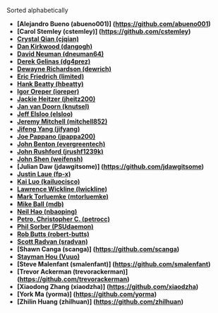 Sorted alphabetically

* **[Alejandro Bueno (abueno001)] (https://github.com/abueno001)**
* **[Carol Stemley (cstemley)] (https://github.com/cstemley)**
* **[Crystal Qian (cjqian)](https://github.com/cjqian)**
* **[Dan Kirkwood (dangogh)](https://github.com/dangogh)**
* **[David Neuman (dneuman64)](https://github.com/dneuman64)**
* **[Derek Gelinas (dg4prez)](https://github.com/dg4prez)**
* **[Dewayne Richardson (dewrich)](https://github.com/dewrich)**
* **[Eric Friedrich (limited)](https://github.com/limited)**
* **[Hank Beatty (hbeatty)](https://github.com/hbeatty)**
* **[Igor Oreper (ioreper)](https://github.com/ioreper)**
* **[Jackie Heitzer (jheitz200)](https://github.com/jheitz200)**
* **[Jan van Doorn (knutsel)](https://github.com/knutsel)**
* **[Jeff Elsloo (elsloo)](https://github.com/elsloo)**
* **[Jeremy Mitchell (mitchell852)](https://github.com/mitchell852)**
* **[Jifeng Yang (jifyang)](https://github.com/jifyang)**
* **[Joe Pappano (jpappa200)](https://github.com/jpappa200)**
* **[John Benton (evergreentech)](https://github.com/evergreentech)**
* **[John Rushford (jrushf1239k)](https://github.com/jrushf1239k)**
* **[John Shen (weifensh)](https://github.com/weifensh)**
* **[Julian Daw (jdawgitsome)] (https://github.com/jdawgitsome)**
* **[Justin Laue (fp-x)](https://github.com/fp-x)**
* **[Kai Luo (kailuocisco)](https://github.com/kailuocisco)**
* **[Lawrence Wickline (lwickline)](https://github.com/lwickline)**
* **[Mark Torluemke (mtorluemke)](https://github.com/mtorluemke)**
* **[Mike Ball (mdb)](https://github.com/mdb)**
* **[Neil Hao (nbaoping)](https://github.com/nbaoping)**
* **[Petro, Christopher C. (petrocc)](https://github.com/petrocc)**
* **[Phil Sorber (PSUdaemon)](https://github.com/PSUdaemon)**
* **[Rob Butts (robert-butts)](https://github.com/robert-butts)**
* **[Scott Radvan (sradvan)](https://github.com/sradvan)**
* **[Shawn Canga (scanga)] (https://github.com/scanga)**
* **[Stayman Hou (Vuuo)](https://github.com/Vuuo)**
* **[Steve Malenfant (smalenfant)] (https://github.com/smalenfant)**
* **[Trevor Ackerman (trevorackerman)] (https://github.com/trevorackerman)**
* **[Xiaodong Zhang (xiaodzha)] (https://github.com/xiaodzha)**
* **[York Ma (yorma)] (https://github.com/yorma)**
* **[Zhilin Huang (zhilhuan)] (https://github.com/zhilhuan)**
